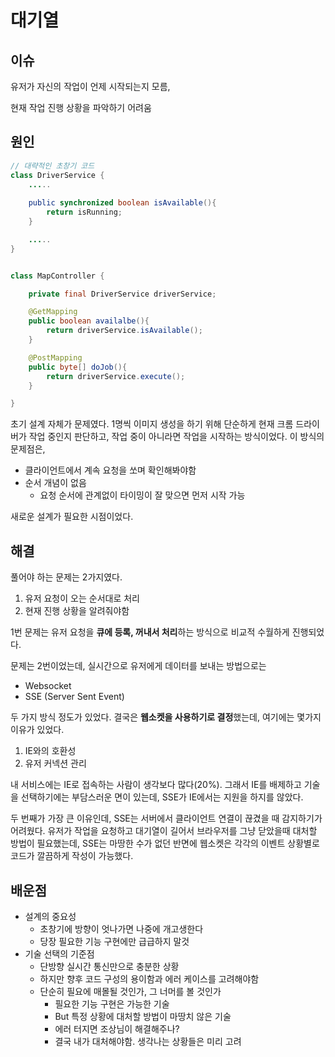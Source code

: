 # 대기열
## 이슈
유저가 자신의 작업이 언제 시작되는지 모름, 

현재 작업 진행 상황을 파악하기 어려움

## 원인
```java
// 대략적인 초창기 코드
class DriverService {
    .....
    
    public synchronized boolean isAvailable(){
        return isRunning;
    }

    .....
}


class MapController {

    private final DriverService driverService; 

    @GetMapping
    public boolean availalbe(){
        return driverService.isAvailable();
    }

    @PostMapping
    public byte[] doJob(){
        return driverService.execute();
    }

}

```

초기 설계 자체가 문제였다. 1명씩 이미지 생성을 하기 위해 단순하게 현재 크롬 드라이버가 작업 중인지 판단하고, 작업 중이 아니라면 작업을 시작하는 방식이었다. 이 방식의 문제점은,

- 클라이언트에서 계속 요청을 쏘며 확인해봐야함
- 순서 개념이 없음
    - 요청 순서에 관계없이 타이밍이 잘 맞으면 먼저 시작 가능

새로운 설계가 필요한 시점이었다.

## 해결
풀어야 하는 문제는 2가지였다.
1. 유저 요청이 오는 순서대로 처리
2. 현재 진행 상황을 알려줘야함

1번 문제는 유저 요청을 <strong>큐에 등록, 꺼내서 처리</strong>하는 방식으로 비교적 수월하게 진행되었다. 

문제는 2번이었는데, 실시간으로 유저에게 데이터를 보내는 방법으로는 
- Websocket
- SSE (Server Sent Event)

두 가지 방식 정도가 있었다.
결국은 <strong>웹소켓을 사용하기로 결정</strong>했는데, 여기에는 몇가지 이유가 있었다.

1. IE와의 호환성
2. 유저 커넥션 관리

내 서비스에는 IE로 접속하는 사람이 생각보다 많다(20%). 그래서 IE를 배제하고 기술을 선택하기에는 부담스러운 면이 있는데, SSE가 IE에서는 지원을 하지를 않았다.

두 번째가 가장 큰 이유인데, SSE는 서버에서 클라이언트 연결이 끊겼을 때 감지하기가 어려웠다. 유저가 작업을 요청하고 대기열이 길어서 브라우저를 그냥 닫았을때 대처할 방법이 필요했는데, SSE는 마땅한 수가 없던 반면에 웹소켓은 각각의 이벤트 상황별로 코드가 깔끔하게 작성이 가능했다.


## 배운점
- 설계의 중요성
    - 초창기에 방향이 엇나가면 나중에 개고생한다
    - 당장 필요한 기능 구현에만 급급하지 말것
- 기술 선택의 기준점
    - 단방향 실시간 통신만으로 충분한 상황
    - 하지만 향후 코드 구성의 용이함과 에러 케이스를 고려해야함
    - 단순히 필요에 매몰될 것인가, 그 너머를 볼 것인가
        - 필요한 기능 구현은 가능한 기술
        - But 특정 상황에 대처할 방법이 마땅치 않은 기술
        - 에러 터지면 조상님이 해결해주나?
        - 결국 내가 대처해야함. 생각나는 상황들은 미리 고려
    

